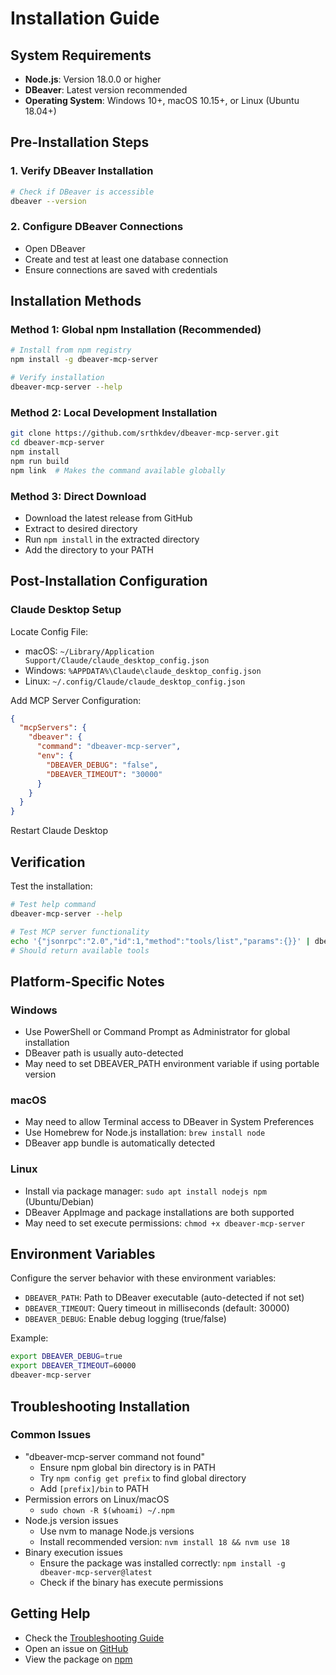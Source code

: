 # Installation Guide

## System Requirements

- **Node.js**: Version 18.0.0 or higher
- **DBeaver**: Latest version recommended
- **Operating System**: Windows 10+, macOS 10.15+, or Linux (Ubuntu 18.04+)

## Pre-Installation Steps

### 1. Verify DBeaver Installation
```bash
# Check if DBeaver is accessible
dbeaver --version
```

### 2. Configure DBeaver Connections
- Open DBeaver
- Create and test at least one database connection
- Ensure connections are saved with credentials

## Installation Methods

### Method 1: Global npm Installation (Recommended)
```bash
# Install from npm registry
npm install -g dbeaver-mcp-server

# Verify installation
dbeaver-mcp-server --help
```

### Method 2: Local Development Installation
```bash
git clone https://github.com/srthkdev/dbeaver-mcp-server.git
cd dbeaver-mcp-server
npm install
npm run build
npm link  # Makes the command available globally
```

### Method 3: Direct Download
- Download the latest release from GitHub
- Extract to desired directory
- Run `npm install` in the extracted directory
- Add the directory to your PATH

## Post-Installation Configuration

### Claude Desktop Setup

Locate Config File:
- macOS: `~/Library/Application Support/Claude/claude_desktop_config.json`
- Windows: `%APPDATA%\Claude\claude_desktop_config.json`
- Linux: `~/.config/Claude/claude_desktop_config.json`

Add MCP Server Configuration:
```json
{
  "mcpServers": {
    "dbeaver": {
      "command": "dbeaver-mcp-server",
      "env": {
        "DBEAVER_DEBUG": "false",
        "DBEAVER_TIMEOUT": "30000"
      }
    }
  }
}
```

Restart Claude Desktop

## Verification
Test the installation:
```bash
# Test help command
dbeaver-mcp-server --help

# Test MCP server functionality
echo '{"jsonrpc":"2.0","id":1,"method":"tools/list","params":{}}' | dbeaver-mcp-server
# Should return available tools
```

## Platform-Specific Notes

### Windows
- Use PowerShell or Command Prompt as Administrator for global installation
- DBeaver path is usually auto-detected
- May need to set DBEAVER_PATH environment variable if using portable version

### macOS
- May need to allow Terminal access to DBeaver in System Preferences
- Use Homebrew for Node.js installation: `brew install node`
- DBeaver app bundle is automatically detected

### Linux
- Install via package manager: `sudo apt install nodejs npm` (Ubuntu/Debian)
- DBeaver AppImage and package installations are both supported
- May need to set execute permissions: `chmod +x dbeaver-mcp-server`

## Environment Variables

Configure the server behavior with these environment variables:

- `DBEAVER_PATH`: Path to DBeaver executable (auto-detected if not set)
- `DBEAVER_TIMEOUT`: Query timeout in milliseconds (default: 30000)
- `DBEAVER_DEBUG`: Enable debug logging (true/false)

Example:
```bash
export DBEAVER_DEBUG=true
export DBEAVER_TIMEOUT=60000
dbeaver-mcp-server
```

## Troubleshooting Installation

### Common Issues

- "dbeaver-mcp-server command not found"
  - Ensure npm global bin directory is in PATH
  - Try `npm config get prefix` to find global directory
  - Add `[prefix]/bin` to PATH
- Permission errors on Linux/macOS
  - `sudo chown -R $(whoami) ~/.npm`
- Node.js version issues
  - Use nvm to manage Node.js versions
  - Install recommended version: `nvm install 18 && nvm use 18`
- Binary execution issues
  - Ensure the package was installed correctly: `npm install -g dbeaver-mcp-server@latest`
  - Check if the binary has execute permissions

## Getting Help
- Check the [Troubleshooting Guide](../troubleshooting.md)
- Open an issue on [GitHub](https://github.com/srthkdev/dbeaver-mcp-server/issues)
- View the package on [npm](https://www.npmjs.com/package/dbeaver-mcp-server)
